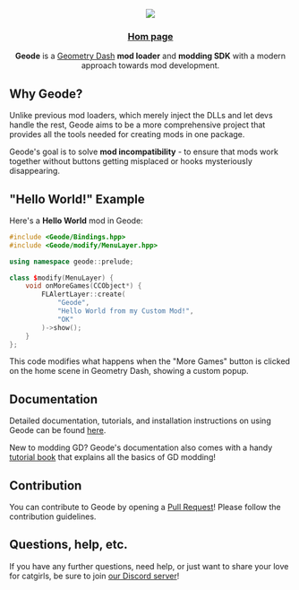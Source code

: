 <p align="center">
	<img src="/title.png" />
	<h3 align="center">
		<a href="https://geode-sdk.org">Hom page</a>
	</h3>
</p>

<p align="center"><b>Geode</b> is a <a href="https://store.steampowered.com/app/322170/Geometry_Dash/">Geometry Dash</a> <b>mod loader</b> and <b>modding SDK</b> with a modern approach towards mod development.</p>

## Why Geode?

Unlike previous mod loaders, which merely inject the DLLs and let devs handle the rest, Geode aims to be a more comprehensive project that provides all the tools needed for creating mods in one package.

Geode's goal is to solve **mod incompatibility** - to ensure that mods work together without buttons getting misplaced or hooks mysteriously disappearing.

## "Hello World!" Example

Here's a **Hello World** mod in Geode:

```cpp
#include <Geode/Bindings.hpp>
#include <Geode/modify/MenuLayer.hpp>

using namespace geode::prelude;

class $modify(MenuLayer) {
	void onMoreGames(CCObject*) {
		FLAlertLayer::create(
			"Geode",
			"Hello World from my Custom Mod!",
			"OK"
		)->show();
	}
};
```

This code modifies what happens when the "More Games" button is clicked on the home scene in Geometry Dash, showing a custom popup.

## Documentation

Detailed documentation, tutorials, and installation instructions on using Geode can be found [here](https://docs.geode-sdk.org).

New to modding GD? Geode's documentation also comes with a handy [tutorial book](https://docs.geode-sdk.org/#/handbook/chap0) that explains all the basics of GD modding!

## Contribution

You can contribute to Geode by opening a [Pull Request](https://github.com/geode-sdk/geode/pulls)! Please follow the contribution guidelines.

## Questions, help, etc.

If you have any further questions, need help, or just want to share your love for catgirls, be sure to join [our Discord server](https://discord.gg/9e43WMKzhp)!
